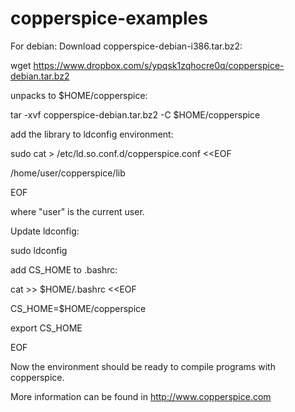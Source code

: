 # copperspice-examples
For debian:
Download copperspice-debian-i386.tar.bz2:

  wget https://www.dropbox.com/s/ypqsk1zqhocre0q/copperspice-debian.tar.bz2
  
unpacks to $HOME/copperspice:

  tar -xvf copperspice-debian.tar.bz2 -C $HOME/copperspice
  
add the library to ldconfig environment:

  sudo cat > /etc/ld.so.conf.d/copperspice.conf <<EOF
  
  /home/user/copperspice/lib
  
  EOF
  
where "user" is the current user.

Update ldconfig:

  sudo ldconfig
 
add CS_HOME to .bashrc:

  cat >> $HOME/.bashrc <<EOF
  
  CS_HOME=$HOME/copperspice
  
  export CS_HOME
  
  EOF

Now the environment should be ready to compile programs with copperspice.

More information can be found in http://www.copperspice.com
